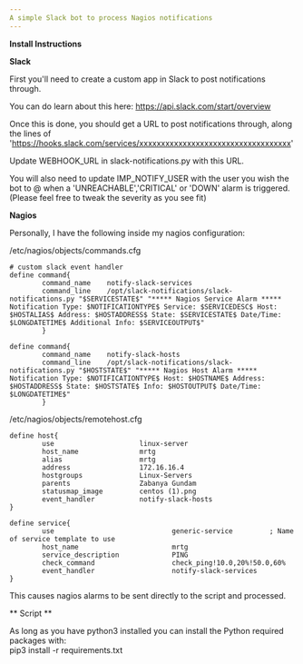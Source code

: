 ```yaml
---
A simple Slack bot to process Nagios notifications
---
```

**Install Instructions**

**Slack**

First you'll need to create a custom app in Slack to post notifications through.

You can do learn about this here: https://api.slack.com/start/overview

Once this is done, you should get a URL to post notifications through, along the lines of 'https://hooks.slack.com/services/xxxxxxxxxxxxxxxxxxxxxxxxxxxxxxxxxxx'

Update WEBHOOK_URL in slack-notifications.py with this URL.

You will also need to update IMP_NOTIFY_USER with the user you wish the bot to @ when a 'UNREACHABLE','CRITICAL' or 'DOWN' alarm is triggered. (Please feel free to tweak the severity as you see fit)

**Nagios**

Personally, I have the following inside my nagios configuration:

/etc/nagios/objects/commands.cfg

```
# custom slack event handler
define command{
        command_name    notify-slack-services
        command_line    /opt/slack-notifications/slack-notifications.py "$SERVICESTATE$" "***** Nagios Service Alarm ***** Notification Type: $NOTIFICATIONTYPE$ Service: $SERVICEDESC$ Host: $HOSTALIAS$ Address: $HOSTADDRESS$ State: $SERVICESTATE$ Date/Time: $LONGDATETIME$ Additional Info: $SERVICEOUTPUT$"
        }

define command{
        command_name    notify-slack-hosts
        command_line    /opt/slack-notifications/slack-notifications.py "$HOSTSTATE$" "***** Nagios Host Alarm ***** Notification Type: $NOTIFICATIONTYPE$ Host: $HOSTNAME$ Address: $HOSTADDRESS$ State: $HOSTSTATE$ Info: $HOSTOUTPUT$ Date/Time: $LONGDATETIME$"
        }
```

/etc/nagios/objects/remotehost.cfg

```
define host{
        use                     linux-server
        host_name               mrtg
        alias                   mrtg
        address                 172.16.16.4
        hostgroups              Linux-Servers
        parents                 Zabanya Gundam
        statusmap_image         centos (1).png
        event_handler           notify-slack-hosts
}

define service{
        use                             generic-service         ; Name of service template to use
        host_name                       mrtg
        service_description             PING
        check_command                   check_ping!10.0,20%!50.0,60%
        event_handler                   notify-slack-services
}
```

This causes nagios alarms to be sent directly to the script and processed.

** Script **

As long as you have python3 installed you can install the Python required packages with:  
pip3 install -r requirements.txt
